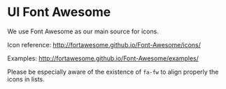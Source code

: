 # UI Font Awesome

We use Font Awesome as our main source for icons.

Icon reference: http://fortawesome.github.io/Font-Awesome/icons/

Examples: http://fortawesome.github.io/Font-Awesome/examples/

Please be especially aware of the existence of `fa-fw` to align properly the icons in lists.
